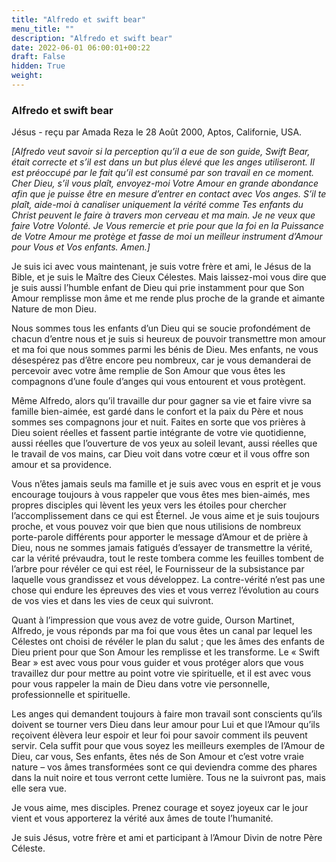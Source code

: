 ```yaml
---
title: "Alfredo et swift bear"
menu_title: ""
description: "Alfredo et swift bear"
date: 2022-06-01 06:00:01+00:22
draft: False
hidden: True
weight:
---
```

### Alfredo et swift bear

Jésus - reçu par Amada Reza le 28 Août 2000, Aptos, Californie, USA.

*[Alfredo veut savoir si la perception qu’il a eue de son guide, Swift Bear, était correcte et s’il est dans un but plus élevé que les anges utiliseront. Il est préoccupé par le fait qu’il est consumé par son travail en ce moment. Cher Dieu, s’il vous plaît, envoyez-moi Votre Amour en grande abondance afin que je puisse être en mesure d’entrer en contact avec Vos anges. S’il te plaît, aide-moi à canaliser uniquement la vérité comme Tes enfants du Christ peuvent le faire à travers mon cerveau et ma main. Je ne veux que faire Votre Volonté. Je Vous remercie et prie pour que la foi en la Puissance de Votre Amour me protège et fasse de moi un meilleur instrument d’Amour pour Vous et Vos enfants. Amen.]*

Je suis ici avec vous maintenant, je suis votre frère et ami, le Jésus de la Bible, et je suis le Maître des Cieux Célestes. Mais laissez-moi vous dire que je suis aussi l’humble enfant de Dieu qui prie instamment pour que Son Amour remplisse mon âme et me rende plus proche de la grande et aimante Nature de mon Dieu.

Nous sommes tous les enfants d’un Dieu qui se soucie profondément de chacun d’entre nous et je suis si heureux de pouvoir transmettre mon amour et ma foi que nous sommes parmi les bénis de Dieu. Mes enfants, ne vous désespérez pas d’être encore peu nombreux, car je vous demanderai de percevoir avec votre âme remplie de Son Amour que vous êtes les compagnons d’une foule d’anges qui vous entourent et vous protègent.

Même Alfredo, alors qu’il travaille dur pour gagner sa vie et faire vivre sa famille bien-aimée, est gardé dans le confort et la paix du Père et nous sommes ses compagnons jour et nuit. Faites en sorte que vos prières à Dieu soient réelles et fassent partie intégrante de votre vie quotidienne, aussi réelles que l’ouverture de vos yeux au soleil levant, aussi réelles que le travail de vos mains, car Dieu voit dans votre cœur et il vous offre son amour et sa providence.

Vous n’êtes jamais seuls ma famille et je suis avec vous en esprit et je vous encourage toujours à vous rappeler que vous êtes mes bien-aimés, mes propres disciples qui lèvent les yeux vers les étoiles pour chercher l’accomplissement dans ce qui est Éternel. Je vous aime et je suis toujours proche, et vous pouvez voir que bien que nous utilisions de nombreux porte-parole différents pour apporter le message d’Amour et de prière à Dieu, nous ne sommes jamais fatigués d’essayer de transmettre la vérité, car la vérité prévaudra, tout le reste tombera comme les feuilles tombent de l’arbre pour révéler ce qui est réel, le Fournisseur de la subsistance par laquelle vous grandissez et vous développez. La contre-vérité n’est pas une chose qui endure les épreuves des vies et vous verrez l’évolution au cours de vos vies et dans les vies de ceux qui suivront.

Quant à l’impression que vous avez de votre guide, Ourson Martinet, Alfredo, je vous réponds par ma foi que vous êtes un canal par lequel les Célestes ont choisi de révéler le plan du salut ; que les âmes des enfants de Dieu prient pour que Son Amour les remplisse et les transforme. Le « Swift Bear » est avec vous pour vous guider et vous protéger alors que vous travaillez dur pour mettre au point votre vie spirituelle, et il est avec vous pour vous rappeler la main de Dieu dans votre vie personnelle, professionnelle et spirituelle.

Les anges qui demandent toujours à faire mon travail sont conscients qu’ils doivent se tourner vers Dieu dans leur amour pour Lui et que l’Amour qu’ils reçoivent élèvera leur espoir et leur foi pour savoir comment ils peuvent servir. Cela suffit pour que vous soyez les meilleurs exemples de l’Amour de Dieu, car vous, Ses enfants, êtes nés de Son Amour et c’est votre vraie nature – vos âmes transformées sont ce qui deviendra comme des phares dans la nuit noire et tous verront cette lumière. Tous ne la suivront pas, mais elle sera vue.

Je vous aime, mes disciples. Prenez courage et soyez joyeux car le jour vient et vous apporterez la vérité aux âmes de toute l’humanité.

Je suis Jésus, votre frère et ami et participant à l’Amour Divin de notre Père Céleste.